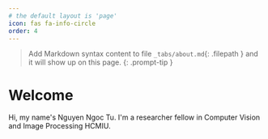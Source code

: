 ```yaml
---
# the default layout is 'page'
icon: fas fa-info-circle
order: 4
---
```


> Add Markdown syntax content to file `_tabs/about.md`{: .filepath } and it will show up on this page.
{: .prompt-tip }
# Welcome

Hi, my name's Nguyen Ngoc Tu. I'm a researcher fellow in Computer Vision and Image Processing HCMIU. 

